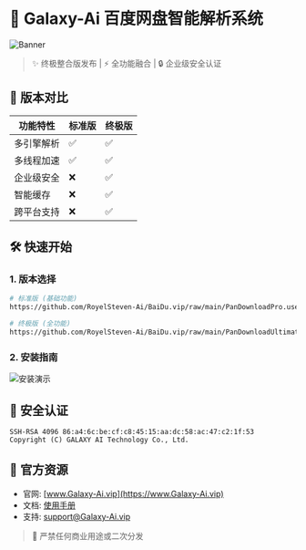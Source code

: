 # 🚀 Galaxy-Ai 百度网盘智能解析系统

![Banner](assets/banner.png)

> ✨ 终极整合版发布 | ⚡ 全功能融合 | 🔒 企业级安全认证

## 🌟 版本对比

| 功能特性       | 标准版 | 终极版 |
|----------------|--------|--------|
| 多引擎解析      | ✅     | ✅     |
| 多线程加速      | ✅     | ✅     |
| 企业级安全      | ❌     | ✅     |
| 智能缓存        | ❌     | ✅     |
| 跨平台支持      | ❌     | ✅     |

## 🛠️ 快速开始

### 1. 版本选择
```bash
# 标准版 (基础功能)
https://github.com/RoyelSteven-Ai/BaiDu.vip/raw/main/PanDownloadPro.user.js

# 终极版 (全功能)
https://github.com/RoyelSteven-Ai/BaiDu.vip/raw/main/PanDownloadUltimate.user.js
```

### 2. 安装指南
![安装演示](assets/install.gif)

## 📜 安全认证
```security
SSH-RSA 4096 86:a4:6c:be:cf:c8:45:15:aa:dc:58:ac:47:c2:1f:53
Copyright (C) GALAXY AI Technology Co., Ltd.
```

## 🔗 官方资源
- 官网: [www.Galaxy-Ai.vip](https://www.Galaxy-Ai.vip)
- 文档: [使用手册](https://docs.Galaxy-Ai.vip)
- 支持: support@Galaxy-Ai.vip

> 🚫 严禁任何商业用途或二次分发